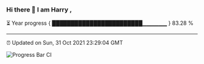 ### Hi there 👋 I am Harry , 

⏳ Year progress { ████████████████████████▁▁▁▁▁▁ } 83.28 %

---

⏰ Updated on Sun, 31 Oct 2021 23:29:04 GMT

![Progress Bar CI](https://github.com/duykhang68/duykhang68/workflows/Progress%20Bar%20CI/badge.svg)
